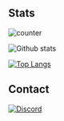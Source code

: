## Stats
![counter](https://enxh8yo4cinf6yt.m.pipedream.net)

![Github stats](https://github-readme-stats.vercel.app/api?username=ssheera&count_private=true&theme=dracula)

[![Top Langs](https://github-readme-stats.vercel.app/api/top-langs/?username=ssheera&count_private=true&layout=compact&theme=dracula)](https://github.com/anuraghazra/github-readme-stats)

## Contact
[![Discord](https://github.com/ssheera/ssheera/blob/main/discord.svg)](https://discord.com/users/208646405810683906)
